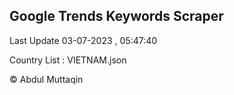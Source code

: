

## Google Trends Keywords Scraper 
 
Last Update 03-07-2023 , 05:47:40

Country List :
VIETNAM.json



© Abdul Muttaqin 
